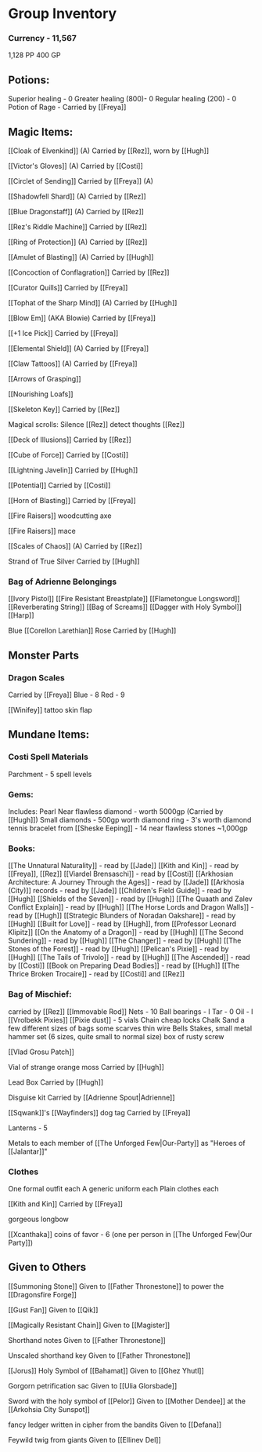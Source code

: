 # Group Inventory

### Currency - 11,567
1,128 PP
400 GP 

## Potions:

Superior healing - 0
Greater healing (800)- 0
Regular healing (200) - 0
Potion of Rage - Carried by [[Freya]]

## Magic Items:

[[Cloak of Elvenkind]] (A)
Carried by [[Rez]], worn by [[Hugh]]

[[Victor's Gloves]] (A)
Carried by [[Costi]]

[[Circlet of Sending]]
Carried by [[Freya]] (A)

[[Shadowfell Shard]] (A)
Carried by [[Rez]]

[[Blue Dragonstaff]] (A)
Carried by [[Rez]]

[[Rez's Riddle Machine]]
Carried by [[Rez]]

[[Ring of Protection]] (A)
Carried by [[Rez]]

[[Amulet of Blasting]] (A)
Carried by [[Hugh]]

[[Concoction of Conflagration]]
Carried by [[Rez]]

[[Curator Quills]]
Carried by [[Freya]]

[[Tophat of the Sharp Mind]] (A)
Carried by [[Hugh]]

[[Blow Em]] (AKA Blowie)
Carried by [[Freya]]

[[+1 Ice Pick]]
Carried by [[Freya]]

[[Elemental Shield]] (A)
Carried by [[Freya]]

[[Claw Tattoos]] (A)
Carried by [[Freya]]

[[Arrows of Grasping]]

[[Nourishing Loafs]]

[[Skeleton Key]]
Carried by [[Rez]]

Magical scrolls: 
	Silence [[Rez]]
	detect thoughts [[Rez]]

[[Deck of Illusions]]
Carried by [[Rez]]

[[Cube of Force]]
Carried by [[Costi]]

[[Lightning Javelin]]
Carried by [[Hugh]]

[[Potential]]
Carried by [[Costi]]

[[Horn of Blasting]]
Carried by [[Freya]]

[[Fire Raisers]] woodcutting axe

[[Fire Raisers]] mace

[[Scales of Chaos]] (A)
Carried by [[Rez]]

Strand of True Silver
Carried by [[Hugh]]
### Bag of Adrienne Belongings
[[Ivory Pistol]]
[[Fire Resistant Breastplate]] 
[[Flametongue Longsword]]
[[Reverberating String]]
[[Bag of Screams]]
[[Dagger with Holy Symbol]]
[[Harp]] 

Blue [[Corellon Larethian]] Rose
Carried by [[Hugh]]

## Monster Parts

### Dragon Scales
Carried by [[Freya]]
	Blue - 8
	Red - 9

[[Winifey]] tattoo skin flap

## Mundane Items: 

### Costi Spell Materials
Parchment - 5 spell levels

### Gems:
Includes:
	Pearl
	Near flawless diamond - worth 5000gp (Carried by [[Hugh]])
	Small diamonds - 500gp worth
	diamond ring - 3's worth
	diamond tennis bracelet from [[Sheske Eeping]] - 14 near flawless stones ~1,000gp

### Books:
[[The Unnatural Naturality]] - read by [[Jade]]
[[Kith and Kin]] - read by [[Freya]], [[Rez]]
[[Viardel Brensaschi]] - read by [[Costi]]
[[Arkhosian Architecture: A Journey Through the Ages]]  - read by [[Jade]]
[[Arkhosia (City)]] records - read by [[Jade]]
[[Children's Field Guide]] - read by [[Hugh]]
[[Shields of the Seven]] - read by [[Hugh]]
[[The Quaath and Zalev Conflict Explain]] - read by [[Hugh]]
[[The Horse Lords and Dragon Walls]] - read by [[Hugh]]
[[Strategic Blunders of Noradan Oakshare]] - read by [[Hugh]]
[[Built for Love]] - read by [[Hugh]], from [[Professor Leonard Klipitz]]
[[On the Anatomy of a Dragon]] - read by [[Hugh]]
[[The Second Sundering]] - read by [[Hugh]]
[[The Changer]] - read by [[Hugh]]
[[The Stones of the Forest]] - read by [[Hugh]]
[[Pelican's Pixie]]  - read by [[Hugh]]
[[The Tails of Trivolo]] - read by [[Hugh]]
[[The Ascended]] - read by [[Costi]]
[[Book on Preparing Dead Bodies]] - read by [[Hugh]]
[[The Thrice Broken Trocaire]] - read by [[Costi]] and [[Rez]]

### Bag of Mischief:
carried by [[Rez]]
	[[Immovable Rod]]
	Nets - 10
	Ball bearings - I
	Tar - 0
	Oil - I
	[[Vrolbekk Pixies]] [[Pixie dust]] - 5 vials
	Chain
    cheap locks
    Chalk
    Sand
    a few different sizes of bags
    some scarves
    thin wire
    Bells
    Stakes, small metal
    hammer set (6 sizes, quite small to normal size)
    box of rusty screw

[[Vlad Grosu Patch]]

Vial of strange orange moss
Carried by [[Hugh]]

Lead Box
Carried by [[Hugh]]

Disguise kit
Carried by [[Adrienne Spout|Adrienne]]

[[Sqwank]]'s [[Wayfinders]] dog tag
Carried by [[Freya]]

Lanterns - 5

Metals to each member of [[The Unforged Few|Our-Party]] as "Heroes of [[Jalantar]]"

### Clothes
One formal outfit each
A generic uniform each
Plain clothes each

[[Kith and Kin]] 
Carried by [[Freya]] 

gorgeous longbow

[[Xcanthaka]] coins of favor - 6 (one per person in [[The Unforged Few|Our Party]])

## Given to Others

[[Summoning Stone]]
Given to [[Father Thronestone]] to power the [[Dragonsfire Forge]]

[[Gust Fan]]
Given to [[Qik]]

[[Magically Resistant Chain]]
Given to [[Magister]]

Shorthand notes 
Given to [[Father Thronestone]]

Unscaled shorthand key
Given to [[Father Thronestone]]

[[Jorus]] Holy Symbol of [[Bahamat]]
Given to [[Ghez Yhutl]]

Gorgorn petrification sac
Given to [[Ulia Glorsbade]]

Sword with the holy symbol of [[Pelor]]
Given to [[Mother Dendee]] at the [[Arkohsia City Sunspot]]

fancy ledger written in cipher from the bandits
Given to [[Defana]]

Feywild twig from giants
Given to [[Ellinev Del]]